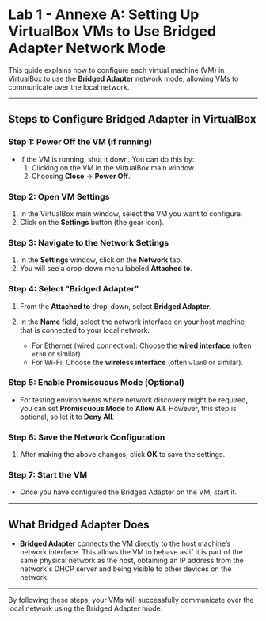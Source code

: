 
# Lab 1 - Annexe A: Setting Up VirtualBox VMs to Use Bridged Adapter Network Mode

This guide explains how to configure each virtual machine (VM) in VirtualBox to use the **Bridged Adapter** network mode, allowing VMs to communicate over the local network.

---

## Steps to Configure Bridged Adapter in VirtualBox

### Step 1: Power Off the VM (if running)
- If the VM is running, shut it down. You can do this by:
  1. Clicking on the VM in the VirtualBox main window.
  2. Choosing **Close** → **Power Off**.

### Step 2: Open VM Settings
1. In the VirtualBox main window, select the VM you want to configure.
2. Click on the **Settings** button (the gear icon).

### Step 3: Navigate to the Network Settings
1. In the **Settings** window, click on the **Network** tab.
2. You will see a drop-down menu labeled **Attached to**.

### Step 4: Select "Bridged Adapter"
1. From the **Attached to** drop-down, select **Bridged Adapter**.
2. In the **Name** field, select the network interface on your host machine that is connected to your local network.
   
   - For Ethernet (wired connection): Choose the **wired interface** (often `eth0` or similar).
   - For Wi-Fi: Choose the **wireless interface** (often `wlan0` or similar).

### Step 5: Enable Promiscuous Mode (Optional)
- For testing environments where network discovery might be required, you can set **Promiscuous Mode** to **Allow All**. However, this step is optional, so let it to **Deny All**.

### Step 6: Save the Network Configuration
1. After making the above changes, click **OK** to save the settings.

### Step 7: Start the VM
- Once you have configured the Bridged Adapter on the VM, start it.

---

## What Bridged Adapter Does

- **Bridged Adapter** connects the VM directly to the host machine’s network interface. This allows the VM to behave as if it is part of the same physical network as the host, obtaining an IP address from the network's DHCP server and being visible to other devices on the network.

---

By following these steps, your VMs will successfully communicate over the local network using the Bridged Adapter mode.
